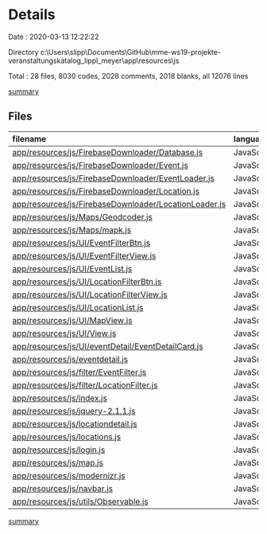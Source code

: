 # Details

Date : 2020-03-13 12:22:22

Directory c:\Users\slipp\Documents\GitHub\mme-ws19-projekte-veranstaltungskatalog_lippl_meyer\app\resources\js

Total : 28 files,  8030 codes, 2028 comments, 2018 blanks, all 12076 lines

[summary](results.md)

## Files
| filename | language | code | comment | blank | total |
| :--- | :--- | ---: | ---: | ---: | ---: |
| [app/resources/js/FirebaseDownloader/Database.js](/app/resources/js/FirebaseDownloader/Database.js) | JavaScript | 12 | 1 | 2 | 15 |
| [app/resources/js/FirebaseDownloader/Event.js](/app/resources/js/FirebaseDownloader/Event.js) | JavaScript | 65 | 1 | 5 | 71 |
| [app/resources/js/FirebaseDownloader/EventLoader.js](/app/resources/js/FirebaseDownloader/EventLoader.js) | JavaScript | 33 | 1 | 6 | 40 |
| [app/resources/js/FirebaseDownloader/Location.js](/app/resources/js/FirebaseDownloader/Location.js) | JavaScript | 119 | 1 | 5 | 125 |
| [app/resources/js/FirebaseDownloader/LocationLoader.js](/app/resources/js/FirebaseDownloader/LocationLoader.js) | JavaScript | 33 | 1 | 5 | 39 |
| [app/resources/js/Maps/Geodcoder.js](/app/resources/js/Maps/Geodcoder.js) | JavaScript | 27 | 1 | 6 | 34 |
| [app/resources/js/Maps/mapk.js](/app/resources/js/Maps/mapk.js) | JavaScript | 4 | 0 | 1 | 5 |
| [app/resources/js/UI/EventFilterBtn.js](/app/resources/js/UI/EventFilterBtn.js) | JavaScript | 24 | 1 | 5 | 30 |
| [app/resources/js/UI/EventFilterView.js](/app/resources/js/UI/EventFilterView.js) | JavaScript | 144 | 1 | 19 | 164 |
| [app/resources/js/UI/EventList.js](/app/resources/js/UI/EventList.js) | JavaScript | 121 | 1 | 19 | 141 |
| [app/resources/js/UI/LocationFilterBtn.js](/app/resources/js/UI/LocationFilterBtn.js) | JavaScript | 24 | 1 | 5 | 30 |
| [app/resources/js/UI/LocationFilterView.js](/app/resources/js/UI/LocationFilterView.js) | JavaScript | 85 | 1 | 15 | 101 |
| [app/resources/js/UI/LocationList.js](/app/resources/js/UI/LocationList.js) | JavaScript | 67 | 1 | 13 | 81 |
| [app/resources/js/UI/MapView.js](/app/resources/js/UI/MapView.js) | JavaScript | 72 | 1 | 13 | 86 |
| [app/resources/js/UI/View.js](/app/resources/js/UI/View.js) | JavaScript | 21 | 1 | 7 | 29 |
| [app/resources/js/UI/eventDetail/EventDetailCard.js](/app/resources/js/UI/eventDetail/EventDetailCard.js) | JavaScript | 36 | 1 | 5 | 42 |
| [app/resources/js/eventdetail.js](/app/resources/js/eventdetail.js) | JavaScript | 9 | 1 | 4 | 14 |
| [app/resources/js/filter/EventFilter.js](/app/resources/js/filter/EventFilter.js) | JavaScript | 86 | 1 | 10 | 97 |
| [app/resources/js/filter/LocationFilter.js](/app/resources/js/filter/LocationFilter.js) | JavaScript | 26 | 1 | 4 | 31 |
| [app/resources/js/index.js](/app/resources/js/index.js) | JavaScript | 62 | 1 | 9 | 72 |
| [app/resources/js/jquery-2.1.1.js](/app/resources/js/jquery-2.1.1.js) | JavaScript | 6,167 | 1,488 | 1,536 | 9,191 |
| [app/resources/js/locationdetail.js](/app/resources/js/locationdetail.js) | JavaScript | 4 | 0 | 1 | 5 |
| [app/resources/js/locations.js](/app/resources/js/locations.js) | JavaScript | 38 | 1 | 8 | 47 |
| [app/resources/js/login.js](/app/resources/js/login.js) | JavaScript | 29 | 1 | 6 | 36 |
| [app/resources/js/map.js](/app/resources/js/map.js) | JavaScript | 49 | 1 | 11 | 61 |
| [app/resources/js/modernizr.js](/app/resources/js/modernizr.js) | JavaScript | 609 | 510 | 288 | 1,407 |
| [app/resources/js/navbar.js](/app/resources/js/navbar.js) | JavaScript | 37 | 7 | 3 | 47 |
| [app/resources/js/utils/Observable.js](/app/resources/js/utils/Observable.js) | JavaScript | 27 | 1 | 7 | 35 |

[summary](results.md)